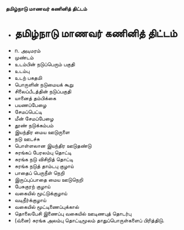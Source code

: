 **தமிழ்நாடு மாணவர் கணினித் திட்டம்**
- # தமிழ்நாடு மாணவர் கணினித் திட்டம்
- n. அடிமரம்
- முண்டம்
- உடம்பின் நடுப்பெரும் பகுதி
- உடம்பு
- உடற் பகதமி
- பொருளின் நடுமையக் கூறு
- சிலைப்பீடத்தின் நடுப்பகுதி
- யானைத் தம்பிக்கை
- பயணப்பேழை
- சேமப்பெட்டி
- மீன் சேமப்பேழை
- தூண் நடுக்கம்பம்
- இயந்திர மைய ஊடுருளை
- நடு ஊடச்சு
- பொள்ளலான இயந்திர ஊடுதண்டு
- சுரங்கப் பேரலம்பு தொட்டி
- சுரங்க நடு விசிறித் தொட்டி
- சுரங்க நடுத் தாம்டபு குழாய்
- பாதைப் பெருநீள் நெறி
- இருப்புப்பாதை மைய ஊடுநெறி
- பேசுகுரற் குழாய்
- வகையில் மூட்டுக்குழாய்
- வடிநீர்க்குழாய்
- வகையில் மூட்டிணைப்புக்கால்
- தொலைபேசி இணைப்பு வகையில் ஊடிணபுத் தொடர்பு
- (வ்னை) சுரங்க அலம்பு தொட்டிமூலம் தாதுப்பொருள்களைப் பிரித்திடு.


